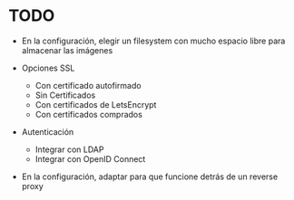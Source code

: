 # TODO

* En la configuración, elegir un filesystem con mucho espacio libre para almacenar las imágenes

* Opciones SSL
   * Con certificado autofirmado
   * Sin Certificados
   * Con certificados de LetsEncrypt
   * Con certificados comprados

* Autenticación
   * Integrar con LDAP 
   * Integrar con OpenID Connect 

* En la configuración, adaptar para que funcione detrás de un reverse proxy


